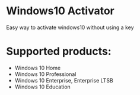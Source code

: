 # Windows10 Activator
Easy way to activate windows10 without using a key

# Supported products:
- Windows 10 Home
- Windows 10 Professional
- Windows 10 Enterprise, Enterprise LTSB
- Windows 10 Education
